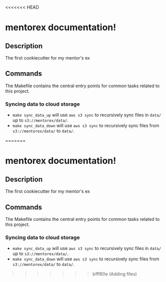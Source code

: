 <<<<<<< HEAD
# mentorex documentation!

## Description

The first cookiecutter for my mentor's ex

## Commands

The Makefile contains the central entry points for common tasks related to this project.

### Syncing data to cloud storage

* `make sync_data_up` will use `aws s3 sync` to recursively sync files in `data/` up to `s3://mentorex/data/`.
* `make sync_data_down` will use `aws s3 sync` to recursively sync files from `s3://mentorex/data/` to `data/`.


=======
# mentorex documentation!

## Description

The first cookiecutter for my mentor's ex

## Commands

The Makefile contains the central entry points for common tasks related to this project.

### Syncing data to cloud storage

* `make sync_data_up` will use `aws s3 sync` to recursively sync files in `data/` up to `s3://mentorex/data/`.
* `make sync_data_down` will use `aws s3 sync` to recursively sync files from `s3://mentorex/data/` to `data/`.


>>>>>>> bfff80e (Adding files)
